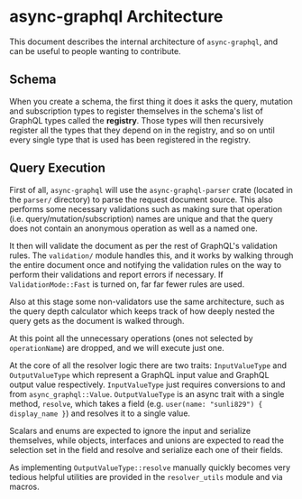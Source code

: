 # async-graphql Architecture

This document describes the internal architecture of `async-graphql`, and can be useful to
people wanting to contribute.

## Schema

When you create a schema, the first thing it does it asks the query, mutation and subscription types
to register themselves in the schema's list of GraphQL types called the **registry**. Those types
will then recursively register all the types that they depend on in the registry, and so on until
every single type that is used has been registered in the registry.

## Query Execution

First of all, `async-graphql` will use the `async-graphql-parser` crate (located in the `parser/`
directory) to parse the request document source. This also performs some necessary validations
such as making sure that operation (i.e. query/mutation/subscription) names are unique and that the
query does not contain an anonymous operation as well as a named one.

It then will validate the document as per the rest of GraphQL's validation rules. The `validation/`
module handles this, and it works by walking through the entire document once and notifying the
validation rules on the way to perform their validations and report errors if necessary. If
`ValidationMode::Fast` is turned on, far far fewer rules are used.

Also at this stage some non-validators use the same architecture, such as the query depth calculator
which keeps track of how deeply nested the query gets as the document is walked through.

At this point all the unnecessary operations (ones not selected by `operationName`) are dropped, and
we will execute just one.

At the core of all the resolver logic there are two traits: `InputValueType` and `OutputValueType`
which represent a GraphQL input value and GraphQL output value respectively. `InputValueType` just
requires conversions to and from `async_graphql::Value`. `OutputValueType` is an async trait with a
single method, `resolve`, which takes a field (e.g. `user(name: "sunli829") { display_name }`) and
resolves it to a single value.

Scalars and enums are expected to ignore the input and serialize themselves, while objects,
interfaces and unions are expected to read the selection set in the field and resolve and serialize
each one of their fields.

As implementing `OutputValueType::resolve` manually quickly becomes very tedious helpful utilities
are provided in the `resolver_utils` module and via macros.
